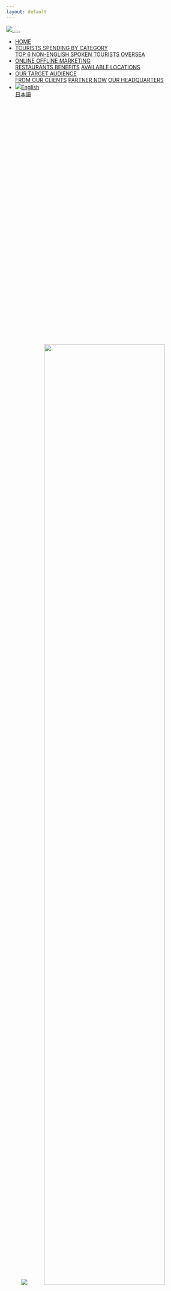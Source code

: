 ```yaml
---
layout: default
---
```

<nav class="navbar navbar-expand-md fixed-top bg-primary">
  <a href="/">
    <img src="/assets/images/logo.svg">
  </a>
  <button class="navbar-toggler navbar-toggler-right navbar-toggler navbar-toggler-right navbar-dark border-light" type="button" data-toggle="collapse" data-target="#navbarResponsive" aria-controls="navbarResponsive" aria-expanded="false" aria-label="Toggle navigation">
    <span class="navbar-toggler-icon"></span>
  </button>
  <div class="collapse navbar-collapse" id="navbarResponsive">
    <ul class="navbar-nav ml-auto">
      <li class="nav-item">
        <a class="nav-link js-smooth text-white" href="#top">HOME</a>
      </li>
      <li class="nav-item dropdown">
        <a class="nav-item nav-link dropdown-toggle mr-md-2 text-white" href="#" id="category" data-toggle="dropdown" aria-haspopup="true" aria-expanded="false">
          TOURISTS SPENDING BY CATEGORY
        </a>
        <div class="dropdown-menu dropdown-menu-md-right bg-black" aria-labelledby="category">
          <a class="dropdown-item text-primary js-smooth" href="#tourists-data">TOP 6 NON-ENGLISH SPOKEN TOURISTS OVERSEA</a>
        </div>
      </li>
      <li class="nav-item dropdown">
        <a class="nav-item nav-link dropdown-toggle mr-md-2 text-white" href="#" id="marketing" data-toggle="dropdown" aria-haspopup="true" aria-expanded="false">
          ONLINE OFFLINE MARKETING
        </a>
        <div class="dropdown-menu dropdown-menu-md-right bg-black" aria-labelledby="marketing">
          <a class="dropdown-item text-primary js-smooth" href="#benefits-section">RESTAURANTS BENEFITS</a>
          <a class="dropdown-item text-primary js-smooth" href="#locations-section">AVAILABLE LOCATIONS</a>
        </div>
      </li>
      <li class="nav-item dropdown">
        <a class="nav-item nav-link dropdown-toggle mr-md-2 text-white" href="#" id="audience" data-toggle="dropdown" aria-haspopup="true" aria-expanded="false">
          OUR TARGET AUDIENCE
        </a>
        <div class="dropdown-menu dropdown-menu-md-right bg-black" aria-labelledby="audience">
          <a class="dropdown-item text-primary js-smooth" href="#audience-section">FROM OUR CLIENTS</a>
          <a class="dropdown-item text-primary js-smooth" href="#contact-section">PARTNER NOW</a>
          <a class="dropdown-item text-primary js-smooth" href="#headquarter-section">OUR HEADQUARTERS</a>
        </div>
      </li>
      <li class="nav-item dropdown">
        <a class="nav-item nav-link dropdown-toggle mr-md-2 text-white" href="#" id="language" data-toggle="dropdown" aria-haspopup="true" aria-expanded="false">
                <img src="/assets/images/america.svg" class="mr-2">English
        </a>
        <div class="dropdown-menu dropdown-menu-md-right bg-black" aria-labelledby="language">
          <a class="dropdown-item text-primary" href="/ja">日本語</a>
        </div>
      </li>
    </ul>
  </div>
</nav>
<header id="top" class="position-relative mt-5">
  <div class="bg-image bg-cover d-none d-md-block" style="background-image: url(/assets/images/banner1.png); background-position: center; height: 640px;">
  </div>
  <img src="/assets/images/banner1.png" class="w-100 d-md-none d-block">
  <img src="/assets/images/copy.svg" class="position-absolute" style="width: 80%;top: 0;right: 0;left: 0;right: 0;margin: auto;bottom: 0;">
</header>
<section id="why">
  <div class="container py-6rem">
    <h2 class="fs-46 text-center">
      WHY MR.MENU?
    </h2>
    <p class="my-5">
      Convinced that the success of the product relies on an outstanding user experience based on complete and accurate data, we have partnered with the leading providers of strategic information in the USA for reviews, menus and restaurant data in addition to mapping and geo location services information. All Mr.menu data is stored in nationally recognized collocated data centers to facilitate both redundancy and optimized user connectivity and experience. Upcoming feature enhancements include in App payment using services such as WeChat Pay and AliPay, direct in App integration with leading ride-share providers and the ability to place orders at restaurants for both take away and delivery. Additionally, we would like to offer digital coupons for both dining and shopping use as well as access to tickets for attractions, sporting events and concerts. 
    </p>
    <img src="/assets/images/why.png" class="img-fluid">
  </div>
</section>
<section class="bg-light" id="tourists-data">
  <div class="container py-5 text-center py-6rem">
    <h2 class="fs-42 py-5">TOURISTS SPENDING BY CATEGORY</h2>
    <img src="/assets/images/graph.svg" class="img-fluid">
    <h2 class="fs-42 py-5">TOP 6 NON-ENGLISH SPOKEN TOURISTS OVERSEA </h2>
    <img src="/assets/images/6-counties.png" class="img-fluid mb-5">
  </div>
</section>
<section id="marketing-section">
  <div class="container py-5 text-center py-6rem">
    <h2 class="fs-42 py-5">ONLINE OFFLINE MARKETING</h2>
    <img src="/assets/images/marketing.png" class="img-fluid mb-5">
  </div>
</section>
<section id="benefits-section" class="bg-orange">
  <div class="container py-5 text-center py-6rem">
    <h2 class="fs-42 py-5">RESTAURANTS BENEFITS</h2>
    <img src="/assets/images/benefits.png" class="img-fluid mb-5">
  </div>
</section>
<section id="locations-section">
  <div class="container py-5 text-center py-6rem">
    <h2 class="fs-42 pt-5">AVAILABLE LOCATIONS</h2>
    <p class="my-5">
      For our initial launch, we have targeted Boston, Chicago, Los Angeles, Las Vegas, Miami, New York, Orlando, Philadelphia, Salt Lake City, San Diego, San Francisco, Santa Barbara, Seattle, Tampa, Washington DC, and Hawaii. As the App gains tractions and users, we will expand the locations where it will be able to assist users in. Our second target market will be visitors from Japan to the USA, which currently numbers some 3 million annually and then we would like to explore the ability to take the APP the other English-speaking countries. 
    </p>
    <img src="/assets/images/locations.png" class="img-fluid mb-5">
  </div>
</section>
<section class="bg-black" id="audience-section">
  <div class="container py-5 text-center py-6rem">
    <h2 class="fs-42 pt-5 text-primary">AVAILABLE LOCATIONS</h2>
    <p class="my-5 text-primary">
      The initial target market for Greedy Cat is foreign visitors from China, of which there are currently 3.5 million annually. Of this, approximately 50% travel with prearranged independently and book all their needs while traveling. Backpackers are the target market for the Greedy Cat App. Average length of the trip to the USA is 14 days and the visitors will typically spend time in 3 different cities or regions while they are in the USA. 16 cities 3.5 million annual tourist 4 languages.
    </p>
  </div>
</section>
<section id="audience-section">
  <div class="container py-5 text-center py-6rem">
    <h2 class="fs-42 pt-5">FROM OUR CLIENTS</h2>
    <p class="text-light"> Our clients absolutely love our app!</p>
    <img src="/assets/images/clients.png" class="img-fluid mb-5">
  </div>
</section>
<section id="contact-section" class="bg-orange">
  <div class="container py-5 text-center py-6rem">
    <h2 class="fs-42 pt-5"> PARTNER NOW</h2>
    <p>Don't miss out on more quality patrons! Register below and we'll contact you shortly.</p>
    <a href="https://forms.gle/poaeUW9vbX9jAkve9" class="btn btn-primary btn-lg text-white mt-5" target="_blank">Go to the Form</a>
  </div>
</section>
<section id="headquarter-section">
  <div class="container py-5 text-center py-6rem">
    <h2 class="fs-42 text-white">OUR HEADQUARTERS</h2>
    <p class="text-white">Mr.menu USA headquarter is in Tampa, FL. Our partner offices are in Beijing – China, Seoul – Korea, and Tokyo – Japan. The team abroad is the backbone of translation and software programming. Allowing for accurate translations to our end users, intuitive design, responsive search and ultimately an over-all better experience.</p>
  </div>
  <div class="bg-black">
    <div class="container text-white py-4">
      <div class="row">
        <div class="col-12 col-md-4">
          <i class="fa fa-phone pr-2"></i>Phone：885-347-3339<br/>
          <i class="fa fa-envelope pr-2 fs-12"></i>Email：info@greedycatusa.com<br/>
          <i class="fa fa-map-marker pr-2"></i>Address：7815 N Dale Mabry Hwy suite 108, Tampa, FL 33614
        </div>
        <div class="col-12 col-md-4">
          <i class="fa fa-phone pr-2"></i>Phone：010-53399332<br/>
          <i class="fa fa-envelope pr-2 fs-12"></i>Email：greedycat@chanmaomap.com<br/>
          <i class="fa fa-map-marker pr-2"></i>Address：Room 19F, Plaza B, Foreign Enterprise Building, Chaoyang D istrict, Beijing
        </div>
        <div class="col-12 col-md-4">
          <i class="fa fa-phone pr-2"></i>Phone：+81-9041777596<br/>
          <i class="fa fa-envelope pr-2 fs-12"></i>Email：to.be.mr.all.rounder@gmail.com<br/>
          <i class="fa fa-map-marker pr-2"></i>Address：3rd floor,No.14, 1-chome, Tomigaya, shibuya district,Tokyo
        </div>
      </div>
    </div>
  </div>
</section>

